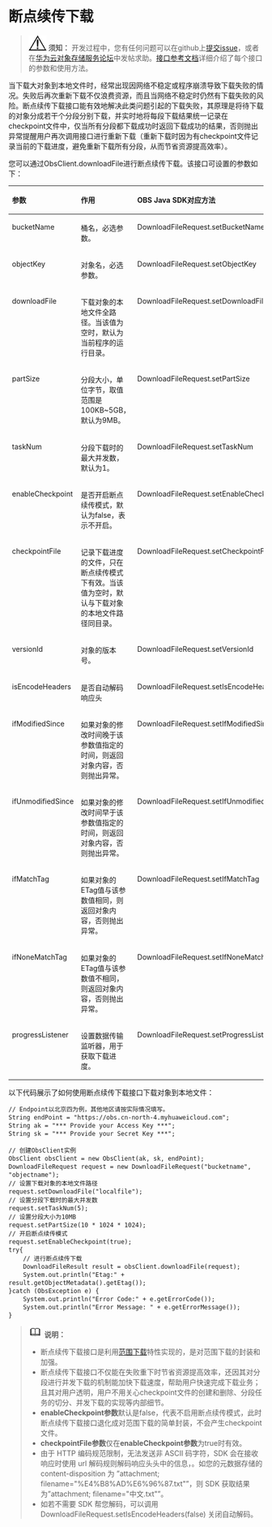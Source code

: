 # 断点续传下载<a name="obs_21_0709"></a>

>![](public_sys-resources/icon-notice.gif) **须知：** 
>开发过程中，您有任何问题可以在github上[提交issue](https://github.com/huaweicloud/huaweicloud-sdk-java-obs/issues)，或者在[华为云对象存储服务论坛](https://bbs.huaweicloud.com/forum/forum-620-1.html)中发帖求助。[接口参考文档](https://obssdk.obs.cn-north-1.myhuaweicloud.com/apidoc/cn/java/index.html)详细介绍了每个接口的参数和使用方法。

当下载大对象到本地文件时，经常出现因网络不稳定或程序崩溃导致下载失败的情况。失败后再次重新下载不仅浪费资源，而且当网络不稳定时仍然有下载失败的风险。断点续传下载接口能有效地解决此类问题引起的下载失败，其原理是将待下载的对象分成若干个分段分别下载，并实时地将每段下载结果统一记录在checkpoint文件中，仅当所有分段都下载成功时返回下载成功的结果，否则抛出异常提醒用户再次调用接口进行重新下载（重新下载时因为有checkpoint文件记录当前的下载进度，避免重新下载所有分段，从而节省资源提高效率）。

您可以通过ObsClient.downloadFile进行断点续传下载。该接口可设置的参数如下：

<a name="table673564717427"></a>
<table><thead align="left"><tr id="row157351647194217"><th class="cellrowborder" valign="top" width="24.582458245824583%" id="mcps1.1.4.1.1"><p id="p7735204744212"><a name="p7735204744212"></a><a name="p7735204744212"></a><strong id="b573584704219"><a name="b573584704219"></a><a name="b573584704219"></a>参数</strong></p>
</th>
<th class="cellrowborder" valign="top" width="42.08420842084208%" id="mcps1.1.4.1.2"><p id="p147354475427"><a name="p147354475427"></a><a name="p147354475427"></a><strong id="b13735164712421"><a name="b13735164712421"></a><a name="b13735164712421"></a>作用</strong></p>
</th>
<th class="cellrowborder" valign="top" width="33.33333333333333%" id="mcps1.1.4.1.3"><p id="p1356414283519"><a name="p1356414283519"></a><a name="p1356414283519"></a><strong id="b1156422814518"><a name="b1156422814518"></a><a name="b1156422814518"></a>OBS Java SDK对应方法</strong></p>
</th>
</tr>
</thead>
<tbody><tr id="row4423181155813"><td class="cellrowborder" valign="top" width="24.582458245824583%" headers="mcps1.1.4.1.1 "><p id="p9423101185815"><a name="p9423101185815"></a><a name="p9423101185815"></a>bucketName</p>
</td>
<td class="cellrowborder" valign="top" width="42.08420842084208%" headers="mcps1.1.4.1.2 "><p id="p742313111582"><a name="p742313111582"></a><a name="p742313111582"></a>桶名，必选参数。</p>
</td>
<td class="cellrowborder" valign="top" width="33.33333333333333%" headers="mcps1.1.4.1.3 "><p id="p54231015588"><a name="p54231015588"></a><a name="p54231015588"></a>DownloadFileRequest.setBucketName</p>
</td>
</tr>
<tr id="row25741033581"><td class="cellrowborder" valign="top" width="24.582458245824583%" headers="mcps1.1.4.1.1 "><p id="p1157414395813"><a name="p1157414395813"></a><a name="p1157414395813"></a>objectKey</p>
</td>
<td class="cellrowborder" valign="top" width="42.08420842084208%" headers="mcps1.1.4.1.2 "><p id="p4575193175810"><a name="p4575193175810"></a><a name="p4575193175810"></a>对象名，必选参数。</p>
</td>
<td class="cellrowborder" valign="top" width="33.33333333333333%" headers="mcps1.1.4.1.3 "><p id="p17575113165812"><a name="p17575113165812"></a><a name="p17575113165812"></a>DownloadFileRequest.setObjectKey</p>
</td>
</tr>
<tr id="row1973519478422"><td class="cellrowborder" valign="top" width="24.582458245824583%" headers="mcps1.1.4.1.1 "><p id="p20735104715427"><a name="p20735104715427"></a><a name="p20735104715427"></a>downloadFile</p>
</td>
<td class="cellrowborder" valign="top" width="42.08420842084208%" headers="mcps1.1.4.1.2 "><p id="p14199144312205"><a name="p14199144312205"></a><a name="p14199144312205"></a>下载对象的本地文件全路径。当该值为空时，默认为当前程序的运行目录。</p>
</td>
<td class="cellrowborder" valign="top" width="33.33333333333333%" headers="mcps1.1.4.1.3 "><p id="p719911435203"><a name="p719911435203"></a><a name="p719911435203"></a>DownloadFileRequest.setDownloadFile</p>
</td>
</tr>
<tr id="row15736114714421"><td class="cellrowborder" valign="top" width="24.582458245824583%" headers="mcps1.1.4.1.1 "><p id="p1626713248439"><a name="p1626713248439"></a><a name="p1626713248439"></a>partSize</p>
</td>
<td class="cellrowborder" valign="top" width="42.08420842084208%" headers="mcps1.1.4.1.2 "><p id="p8198154312016"><a name="p8198154312016"></a><a name="p8198154312016"></a>分段大小，单位字节，取值范围是100KB~5GB，默认为9MB。</p>
</td>
<td class="cellrowborder" valign="top" width="33.33333333333333%" headers="mcps1.1.4.1.3 "><p id="p1197134302018"><a name="p1197134302018"></a><a name="p1197134302018"></a>DownloadFileRequest.setPartSize</p>
</td>
</tr>
<tr id="row6736247194211"><td class="cellrowborder" valign="top" width="24.582458245824583%" headers="mcps1.1.4.1.1 "><p id="p13137113084312"><a name="p13137113084312"></a><a name="p13137113084312"></a>taskNum</p>
</td>
<td class="cellrowborder" valign="top" width="42.08420842084208%" headers="mcps1.1.4.1.2 "><p id="p1419764318203"><a name="p1419764318203"></a><a name="p1419764318203"></a>分段下载时的最大并发数，默认为1。</p>
</td>
<td class="cellrowborder" valign="top" width="33.33333333333333%" headers="mcps1.1.4.1.3 "><p id="p419634313203"><a name="p419634313203"></a><a name="p419634313203"></a>DownloadFileRequest.setTaskNum</p>
</td>
</tr>
<tr id="row865923414433"><td class="cellrowborder" valign="top" width="24.582458245824583%" headers="mcps1.1.4.1.1 "><p id="p1659113434312"><a name="p1659113434312"></a><a name="p1659113434312"></a>enableCheckpoint</p>
</td>
<td class="cellrowborder" valign="top" width="42.08420842084208%" headers="mcps1.1.4.1.2 "><p id="p1019519438208"><a name="p1019519438208"></a><a name="p1019519438208"></a>是否开启断点续传模式，默认为false，表示不开启。</p>
</td>
<td class="cellrowborder" valign="top" width="33.33333333333333%" headers="mcps1.1.4.1.3 "><p id="p1619514319206"><a name="p1619514319206"></a><a name="p1619514319206"></a>DownloadFileRequest.setEnableCheckpoint</p>
</td>
</tr>
<tr id="row61076358202"><td class="cellrowborder" valign="top" width="24.582458245824583%" headers="mcps1.1.4.1.1 "><p id="p121081535142016"><a name="p121081535142016"></a><a name="p121081535142016"></a>checkpointFile</p>
</td>
<td class="cellrowborder" valign="top" width="42.08420842084208%" headers="mcps1.1.4.1.2 "><p id="p15194104319204"><a name="p15194104319204"></a><a name="p15194104319204"></a>记录下载进度的文件，只在断点续传模式下有效。当该值为空时，默认与下载对象的本地文件路径同目录。</p>
</td>
<td class="cellrowborder" valign="top" width="33.33333333333333%" headers="mcps1.1.4.1.3 "><p id="p15193134313200"><a name="p15193134313200"></a><a name="p15193134313200"></a>DownloadFileRequest.setCheckpointFile</p>
</td>
</tr>
<tr id="row3775344162020"><td class="cellrowborder" valign="top" width="24.582458245824583%" headers="mcps1.1.4.1.1 "><p id="p117751244122016"><a name="p117751244122016"></a><a name="p117751244122016"></a>versionId</p>
</td>
<td class="cellrowborder" valign="top" width="42.08420842084208%" headers="mcps1.1.4.1.2 "><p id="p6776944132011"><a name="p6776944132011"></a><a name="p6776944132011"></a>对象的版本号。</p>
</td>
<td class="cellrowborder" valign="top" width="33.33333333333333%" headers="mcps1.1.4.1.3 "><p id="p20776184417205"><a name="p20776184417205"></a><a name="p20776184417205"></a>DownloadFileRequest.setVersionId</p>
</td>
</tr>
<tr id="row16654551182019"><td class="cellrowborder" valign="top" width="24.582458245824583%" headers="mcps1.1.4.1.1 "><p id="p116550519205"><a name="p116550519205"></a><a name="p116550519205"></a>isEncodeHeaders</p>
</td>
<td class="cellrowborder" valign="top" width="42.08420842084208%" headers="mcps1.1.4.1.2 "><p id="p14655851152011"><a name="p14655851152011"></a><a name="p14655851152011"></a>是否自动解码响应头</p>
</td>
<td class="cellrowborder" valign="top" width="33.33333333333333%" headers="mcps1.1.4.1.3 "><p id="p13655195117209"><a name="p13655195117209"></a><a name="p13655195117209"></a>DownloadFileRequest.setIsEncodeHeaders</p>
</td>
</tr>
<tr id="row9351741185612"><td class="cellrowborder" valign="top" width="24.582458245824583%" headers="mcps1.1.4.1.1 "><p id="p7351164135617"><a name="p7351164135617"></a><a name="p7351164135617"></a>ifModifiedSince</p>
</td>
<td class="cellrowborder" valign="top" width="42.08420842084208%" headers="mcps1.1.4.1.2 "><p id="p57961714131014"><a name="p57961714131014"></a><a name="p57961714131014"></a>如果对象的修改时间晚于该参数值指定的时间，则返回对象内容，否则抛出异常。</p>
</td>
<td class="cellrowborder" valign="top" width="33.33333333333333%" headers="mcps1.1.4.1.3 "><p id="p143511415569"><a name="p143511415569"></a><a name="p143511415569"></a>DownloadFileRequest.setIfModifiedSince</p>
</td>
</tr>
<tr id="row3396154235616"><td class="cellrowborder" valign="top" width="24.582458245824583%" headers="mcps1.1.4.1.1 "><p id="p1539644295610"><a name="p1539644295610"></a><a name="p1539644295610"></a>ifUnmodifiedSince</p>
</td>
<td class="cellrowborder" valign="top" width="42.08420842084208%" headers="mcps1.1.4.1.2 "><p id="p20796141410109"><a name="p20796141410109"></a><a name="p20796141410109"></a>如果对象的修改时间早于该参数值指定的时间，则返回对象内容，否则抛出异常。</p>
</td>
<td class="cellrowborder" valign="top" width="33.33333333333333%" headers="mcps1.1.4.1.3 "><p id="p10396194217562"><a name="p10396194217562"></a><a name="p10396194217562"></a>DownloadFileRequest.setIfUnmodifiedSince</p>
</td>
</tr>
<tr id="row013815432560"><td class="cellrowborder" valign="top" width="24.582458245824583%" headers="mcps1.1.4.1.1 "><p id="p913894355612"><a name="p913894355612"></a><a name="p913894355612"></a>ifMatchTag</p>
</td>
<td class="cellrowborder" valign="top" width="42.08420842084208%" headers="mcps1.1.4.1.2 "><p id="p1179711421017"><a name="p1179711421017"></a><a name="p1179711421017"></a>如果对象的ETag值与该参数值相同，则返回对象内容，否则抛出异常。</p>
</td>
<td class="cellrowborder" valign="top" width="33.33333333333333%" headers="mcps1.1.4.1.3 "><p id="p14138643145611"><a name="p14138643145611"></a><a name="p14138643145611"></a>DownloadFileRequest.setIfMatchTag</p>
</td>
</tr>
<tr id="row131677442566"><td class="cellrowborder" valign="top" width="24.582458245824583%" headers="mcps1.1.4.1.1 "><p id="p171671344175617"><a name="p171671344175617"></a><a name="p171671344175617"></a>ifNoneMatchTag</p>
</td>
<td class="cellrowborder" valign="top" width="42.08420842084208%" headers="mcps1.1.4.1.2 "><p id="p179711411011"><a name="p179711411011"></a><a name="p179711411011"></a>如果对象的ETag值与该参数值不相同，则返回对象内容，否则抛出异常。</p>
</td>
<td class="cellrowborder" valign="top" width="33.33333333333333%" headers="mcps1.1.4.1.3 "><p id="p13167134413568"><a name="p13167134413568"></a><a name="p13167134413568"></a>DownloadFileRequest.setIfNoneMatchTag</p>
</td>
</tr>
<tr id="row555110518719"><td class="cellrowborder" valign="top" width="24.582458245824583%" headers="mcps1.1.4.1.1 "><p id="p86282561457"><a name="p86282561457"></a><a name="p86282561457"></a>progressListener</p>
</td>
<td class="cellrowborder" valign="top" width="42.08420842084208%" headers="mcps1.1.4.1.2 "><p id="p162815564519"><a name="p162815564519"></a><a name="p162815564519"></a>设置数据传输监听器，用于获取下载进度。</p>
</td>
<td class="cellrowborder" valign="top" width="33.33333333333333%" headers="mcps1.1.4.1.3 "><p id="p662805612512"><a name="p662805612512"></a><a name="p662805612512"></a>DownloadFileRequest.setProgressListener</p>
</td>
</tr>
</tbody>
</table>

以下代码展示了如何使用断点续传下载接口下载对象到本地文件：

```
// Endpoint以北京四为例，其他地区请按实际情况填写。
String endPoint = "https://obs.cn-north-4.myhuaweicloud.com";
String ak = "*** Provide your Access Key ***";
String sk = "*** Provide your Secret Key ***";

// 创建ObsClient实例
ObsClient obsClient = new ObsClient(ak, sk, endPoint);
DownloadFileRequest request = new DownloadFileRequest("bucketname", "objectname");
// 设置下载对象的本地文件路径
request.setDownloadFile("localfile");
// 设置分段下载时的最大并发数
request.setTaskNum(5);
// 设置分段大小为10MB
request.setPartSize(10 * 1024 * 1024);
// 开启断点续传模式
request.setEnableCheckpoint(true);
try{
    // 进行断点续传下载
    DownloadFileResult result = obsClient.downloadFile(request);
    System.out.println("Etag:" + result.getObjectMetadata().getEtag());
}catch (ObsException e) {
    System.out.println("Error Code:" + e.getErrorCode());
    System.out.println("Error Message: " + e.getErrorMessage());
}
```

>![](public_sys-resources/icon-note.gif) **说明：** 
>-   断点续传下载接口是利用[范围下载](范围下载.md)特性实现的，是对范围下载的封装和加强。
>-   断点续传下载接口不仅能在失败重下时节省资源提高效率，还因其对分段进行并发下载的机制能加快下载速度，帮助用户快速完成下载业务；且其对用户透明，用户不用关心checkpoint文件的创建和删除、分段任务的切分、并发下载的实现等内部细节。
>-   **enableCheckpoint参数**默认是false，代表不启用断点续传模式，此时断点续传下载接口退化成对范围下载的简单封装，不会产生checkpoint文件。
>-   **checkpointFile参数**仅在**enableCheckpoint参数**为true时有效。
>-   由于 HTTP 编码规范限制，无法发送非 ASCII 码字符，SDK 会在接收响应时使用 url 解码规则解码响应头头中的信息，。如您的元数据存储的 content-disposition 为 ”attachment; filename="%E4%B8%AD%E6%96%87.txt"”，则 SDK 获取结果为”attachment; filename="中文.txt"”。
>-   如若不需要 SDK 帮您解码，可以调用 DownloadFileRequest.setIsEncodeHeaders\(false\) 关闭自动解码。

